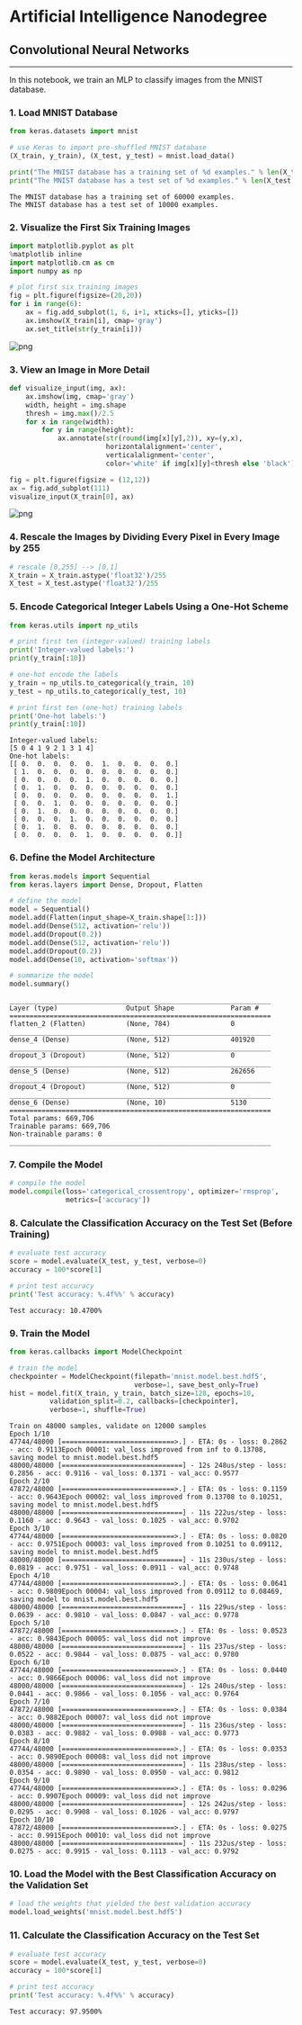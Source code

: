 
# Artificial Intelligence Nanodegree

## Convolutional Neural Networks

---

In this notebook, we train an MLP to classify images from the MNIST database.

### 1. Load MNIST Database


```python
from keras.datasets import mnist

# use Keras to import pre-shuffled MNIST database
(X_train, y_train), (X_test, y_test) = mnist.load_data()

print("The MNIST database has a training set of %d examples." % len(X_train))
print("The MNIST database has a test set of %d examples." % len(X_test))
```

    The MNIST database has a training set of 60000 examples.
    The MNIST database has a test set of 10000 examples.
    

### 2. Visualize the First Six Training Images


```python
import matplotlib.pyplot as plt
%matplotlib inline
import matplotlib.cm as cm
import numpy as np

# plot first six training images
fig = plt.figure(figsize=(20,20))
for i in range(6):
    ax = fig.add_subplot(1, 6, i+1, xticks=[], yticks=[])
    ax.imshow(X_train[i], cmap='gray')
    ax.set_title(str(y_train[i]))
```


![png](output_3_0.png)


### 3. View an Image in More Detail


```python
def visualize_input(img, ax):
    ax.imshow(img, cmap='gray')
    width, height = img.shape
    thresh = img.max()/2.5
    for x in range(width):
        for y in range(height):
            ax.annotate(str(round(img[x][y],2)), xy=(y,x),
                        horizontalalignment='center',
                        verticalalignment='center',
                        color='white' if img[x][y]<thresh else 'black')

fig = plt.figure(figsize = (12,12)) 
ax = fig.add_subplot(111)
visualize_input(X_train[0], ax)
```


![png](output_5_0.png)


### 4. Rescale the Images by Dividing Every Pixel in Every Image by 255


```python
# rescale [0,255] --> [0,1]
X_train = X_train.astype('float32')/255
X_test = X_test.astype('float32')/255 
```

### 5. Encode Categorical Integer Labels Using a One-Hot Scheme


```python
from keras.utils import np_utils

# print first ten (integer-valued) training labels
print('Integer-valued labels:')
print(y_train[:10])

# one-hot encode the labels
y_train = np_utils.to_categorical(y_train, 10)
y_test = np_utils.to_categorical(y_test, 10)

# print first ten (one-hot) training labels
print('One-hot labels:')
print(y_train[:10])
```

    Integer-valued labels:
    [5 0 4 1 9 2 1 3 1 4]
    One-hot labels:
    [[ 0.  0.  0.  0.  0.  1.  0.  0.  0.  0.]
     [ 1.  0.  0.  0.  0.  0.  0.  0.  0.  0.]
     [ 0.  0.  0.  0.  1.  0.  0.  0.  0.  0.]
     [ 0.  1.  0.  0.  0.  0.  0.  0.  0.  0.]
     [ 0.  0.  0.  0.  0.  0.  0.  0.  0.  1.]
     [ 0.  0.  1.  0.  0.  0.  0.  0.  0.  0.]
     [ 0.  1.  0.  0.  0.  0.  0.  0.  0.  0.]
     [ 0.  0.  0.  1.  0.  0.  0.  0.  0.  0.]
     [ 0.  1.  0.  0.  0.  0.  0.  0.  0.  0.]
     [ 0.  0.  0.  0.  1.  0.  0.  0.  0.  0.]]
    

### 6. Define the Model Architecture


```python
from keras.models import Sequential
from keras.layers import Dense, Dropout, Flatten

# define the model
model = Sequential()
model.add(Flatten(input_shape=X_train.shape[1:]))
model.add(Dense(512, activation='relu'))
model.add(Dropout(0.2))
model.add(Dense(512, activation='relu'))
model.add(Dropout(0.2))
model.add(Dense(10, activation='softmax'))

# summarize the model
model.summary()
```

    _________________________________________________________________
    Layer (type)                 Output Shape              Param #   
    =================================================================
    flatten_2 (Flatten)          (None, 784)               0         
    _________________________________________________________________
    dense_4 (Dense)              (None, 512)               401920    
    _________________________________________________________________
    dropout_3 (Dropout)          (None, 512)               0         
    _________________________________________________________________
    dense_5 (Dense)              (None, 512)               262656    
    _________________________________________________________________
    dropout_4 (Dropout)          (None, 512)               0         
    _________________________________________________________________
    dense_6 (Dense)              (None, 10)                5130      
    =================================================================
    Total params: 669,706
    Trainable params: 669,706
    Non-trainable params: 0
    _________________________________________________________________
    

### 7. Compile the Model


```python
# compile the model
model.compile(loss='categorical_crossentropy', optimizer='rmsprop', 
              metrics=['accuracy'])
```

### 8. Calculate the Classification Accuracy on the Test Set (Before Training)


```python
# evaluate test accuracy
score = model.evaluate(X_test, y_test, verbose=0)
accuracy = 100*score[1]

# print test accuracy
print('Test accuracy: %.4f%%' % accuracy)
```

    Test accuracy: 10.4700%
    

### 9. Train the Model


```python
from keras.callbacks import ModelCheckpoint   

# train the model
checkpointer = ModelCheckpoint(filepath='mnist.model.best.hdf5', 
                               verbose=1, save_best_only=True)
hist = model.fit(X_train, y_train, batch_size=128, epochs=10,
          validation_split=0.2, callbacks=[checkpointer],
          verbose=1, shuffle=True)
```

    Train on 48000 samples, validate on 12000 samples
    Epoch 1/10
    47744/48000 [============================>.] - ETA: 0s - loss: 0.2862 - acc: 0.9113Epoch 00001: val_loss improved from inf to 0.13708, saving model to mnist.model.best.hdf5
    48000/48000 [==============================] - 12s 248us/step - loss: 0.2856 - acc: 0.9116 - val_loss: 0.1371 - val_acc: 0.9577
    Epoch 2/10
    47872/48000 [============================>.] - ETA: 0s - loss: 0.1159 - acc: 0.9643Epoch 00002: val_loss improved from 0.13708 to 0.10251, saving model to mnist.model.best.hdf5
    48000/48000 [==============================] - 11s 222us/step - loss: 0.1160 - acc: 0.9643 - val_loss: 0.1025 - val_acc: 0.9702
    Epoch 3/10
    47744/48000 [============================>.] - ETA: 0s - loss: 0.0820 - acc: 0.9751Epoch 00003: val_loss improved from 0.10251 to 0.09112, saving model to mnist.model.best.hdf5
    48000/48000 [==============================] - 11s 230us/step - loss: 0.0819 - acc: 0.9751 - val_loss: 0.0911 - val_acc: 0.9748
    Epoch 4/10
    47744/48000 [============================>.] - ETA: 0s - loss: 0.0641 - acc: 0.9809Epoch 00004: val_loss improved from 0.09112 to 0.08469, saving model to mnist.model.best.hdf5
    48000/48000 [==============================] - 11s 229us/step - loss: 0.0639 - acc: 0.9810 - val_loss: 0.0847 - val_acc: 0.9778
    Epoch 5/10
    47872/48000 [============================>.] - ETA: 0s - loss: 0.0523 - acc: 0.9843Epoch 00005: val_loss did not improve
    48000/48000 [==============================] - 11s 237us/step - loss: 0.0522 - acc: 0.9844 - val_loss: 0.0875 - val_acc: 0.9780
    Epoch 6/10
    47744/48000 [============================>.] - ETA: 0s - loss: 0.0440 - acc: 0.9866Epoch 00006: val_loss did not improve
    48000/48000 [==============================] - 12s 240us/step - loss: 0.0441 - acc: 0.9866 - val_loss: 0.1056 - val_acc: 0.9764
    Epoch 7/10
    47872/48000 [============================>.] - ETA: 0s - loss: 0.0384 - acc: 0.9882Epoch 00007: val_loss did not improve
    48000/48000 [==============================] - 11s 236us/step - loss: 0.0383 - acc: 0.9882 - val_loss: 0.0988 - val_acc: 0.9773
    Epoch 8/10
    47744/48000 [============================>.] - ETA: 0s - loss: 0.0353 - acc: 0.9890Epoch 00008: val_loss did not improve
    48000/48000 [==============================] - 11s 238us/step - loss: 0.0354 - acc: 0.9890 - val_loss: 0.0950 - val_acc: 0.9812
    Epoch 9/10
    47744/48000 [============================>.] - ETA: 0s - loss: 0.0296 - acc: 0.9907Epoch 00009: val_loss did not improve
    48000/48000 [==============================] - 12s 242us/step - loss: 0.0295 - acc: 0.9908 - val_loss: 0.1026 - val_acc: 0.9797
    Epoch 10/10
    47872/48000 [============================>.] - ETA: 0s - loss: 0.0275 - acc: 0.9915Epoch 00010: val_loss did not improve
    48000/48000 [==============================] - 11s 232us/step - loss: 0.0275 - acc: 0.9915 - val_loss: 0.1113 - val_acc: 0.9792
    

### 10. Load the Model with the Best Classification Accuracy on the Validation Set


```python
# load the weights that yielded the best validation accuracy
model.load_weights('mnist.model.best.hdf5')
```

### 11. Calculate the Classification Accuracy on the Test Set


```python
# evaluate test accuracy
score = model.evaluate(X_test, y_test, verbose=0)
accuracy = 100*score[1]

# print test accuracy
print('Test accuracy: %.4f%%' % accuracy)
```

    Test accuracy: 97.9500%
    
